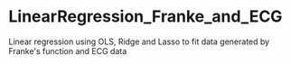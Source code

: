 # LinearRegression_Franke_and_ECG
Linear regression using OLS, Ridge and Lasso to fit data generated by Franke's function and ECG data
